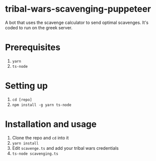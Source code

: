 # tribal-wars-scavenging-puppeteer
A bot that uses the scavenge calculator to send optimal scavenges. It's coded to run on the greek server.

# Prerequisites 
1. `yarn`
2. `ts-node`

# Setting up
1. `cd [repo]`
2. `npm install -g yarn ts-node`

# Installation and usage
1. Clone the repo and `cd` into it
2. `yarn install`
3. Edit `scavenge.ts` and add your tribal wars credentials
4. `ts-node scavenging.ts`
